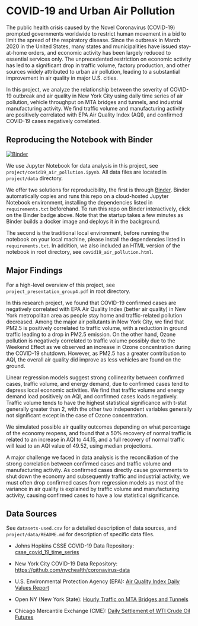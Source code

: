 # COVID-19 and Urban Air Pollution
The public health crisis caused by the Novel Coronavirus (COVID-19) prompted governments worldwide to restrict human movement in a bid to limit the spread of the respiratory disease. Since the outbreak in March 2020 in the United States, many states and municipalities have issued stay-at-home orders, and economic activity has been largely reduced to essential services only. The unprecedented restriction on economic activity has led to a significant drop in traffic volume, factory production, and other sources widely attributed to urban air pollution, leading to a substantial improvement in air quality in major U.S. cities.

In this project, we analyze the relationship between the severity of COVID-19 outbreak and air quality in New York City using daily time series of air pollution, vehicle throughput on MTA bridges and tunnels, and industrial manufacturing activity. We find traffic volume and manufacturing activity are positively correlated with EPA Air Quality Index (AQI), and confirmed COVID-19 cases negatively correlated.

## Reproducing the Notebook with Binder
[![Binder](https://mybinder.org/badge_logo.svg)](https://mybinder.org/v2/gh/tianrunw/big-data-air-pollution/master)

We use Jupyter Notebook for data analysis in this project, see `project/covid19_air_pollution.ipynb`. All data files are located in `project/data` directory.

We offer two solutions for reproducibility, the first is through [Binder](https://mybinder.org/). Binder automatically copies and runs this repo on a cloud-hosted Jupyter Notebook environment, installing the dependencies listed in `requirements.txt` beforehand. To run this repo on Binder interactively, click on the Binder badge above. Note that the startup takes a few minutes as Binder builds a docker image and deploys it in the background.

The second is the traditional local environment, before running the notebook on your local machine, please install the dependencies listed in `requirements.txt`. In addition, we also included an HTML version of the notebook in root directory, see `covid19_air_pollution.html`.

## Major Findings
For a high-level overview of this project, see `project_presentation_group4.pdf` in root directory.

In this research project, we found that COVID-19 confirmed cases are negatively correlated with EPA Air Quality Index (better air quality) in New York metropolitan area as people stay home and traffic-related pollution decreased. Among the major air pollutants in New York City, we find that PM2.5 is positively correlated to traffic volume, with a reduction in ground traffic leading to a drop in PM2.5 emission. On the other hand, Ozone pollution is negatively correlated to traffic volume possibly due to the Weekend Effect as we observed an increase in Ozone concentration during the COVID-19 shutdown. However, as PM2.5 has a greater contribution to AQI, the overall air quality did improve as less vehicles are found on the ground.

Linear regression models suggest strong collinearity between confirmed cases, traffic volume, and energy demand, due to confirmed cases tend to depress local economic activities. We find that traffic volume and energy demand load positively on AQI, and confirmed cases loads negatively. Traffic volume tends to have the highest statistical significance with t-stat generally greater than 2, with the other two independent variables generally not significant except in the case of Ozone concentration.

We simulated possible air quality outcomes depending on what percentage of the economy reopens, and found that a 50% recovery of normal traffic is related to an increase in AQI to 44.15, and a full recovery of normal traffic will lead to an AQI value of 49.52, using median projections.

A major challenge we faced in data analysis is the reconciliation of the strong correlation between confirmed cases and traffic volume and manufacturing activity. As confirmed cases directly cause governments to shut down the economy and subsequently traffic and industrial activity, we must often drop confirmed cases from regression models as most of the variance in air quality is explained by traffic volume and manufacturing activity, causing confirmed cases to have a low statistical significance.

## Data Sources
See `datasets-used.csv` for a detailed description of data sources, and `project/data/README.md` for description of specific data files.

- Johns Hopkins CSSE COVID-19 Data Repository: [csse_covid_19_time_series](https://github.com/CSSEGISandData/COVID-19/tree/master/csse_covid_19_data/csse_covid_19_time_series)

- New York City COVID-19 Data Repository: https://github.com/nychealth/coronavirus-data

- U.S. Environmental Protection Agency (EPA): [Air Quality Index Daily Values Report](https://www.epa.gov/outdoor-air-quality-data/air-quality-index-daily-values-report)

- Open NY (New York State): [Hourly Traffic on MTA Bridges and Tunnels](https://data.ny.gov/Transportation/Hourly-Traffic-on-Metropolitan-Transportation-Auth/qzve-kjga)

- Chicago Mercantile Exchange (CME): [Daily Settlement of WTI Crude Oil Futures](https://www.cmegroup.com/trading/energy/crude-oil/light-sweet-crude.html)
